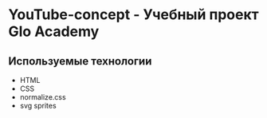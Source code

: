 # YouTube-concept - Учебный проект Glo Academy

## Используемые технологии
- HTML
- CSS
- normalize.css
- svg sprites
